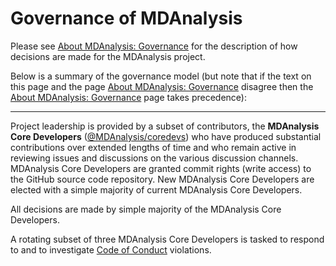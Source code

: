# Governance of MDAnalysis

Please see [About MDAnalysis: Governance](https://www.mdanalysis.org/about/#governance) for the description of how decisions are made for the MDAnalysis project.

Below is a summary of the governance model (but note that if the text on this page and the page  [About MDAnalysis: Governance](https://www.mdanalysis.org/about/#governance)  disagree then the [About MDAnalysis: Governance](https://www.mdanalysis.org/about/#governance) page takes precedence):

----

Project leadership is provided by a subset of contributors, the **MDAnalysis Core Developers** ([@MDAnalysis/coredevs](https://github.com/orgs/MDAnalysis/teams/coredevs)) who have produced substantial contributions over extended lengths of time and who remain active in reviewing issues and discussions on the various discussion channels. MDAnalysis Core Developers are granted commit rights (write access) to the GitHub source code repository. New MDAnalysis Core Developers are elected with a simple majority of current MDAnalysis Core Developers.

All decisions are made by simple majority of the MDAnalysis Core Developers.

A rotating subset of three MDAnalysis Core Developers is tasked to respond to and to investigate [Code of Conduct](https://www.mdanalysis.org/pages/conduct/) violations.
